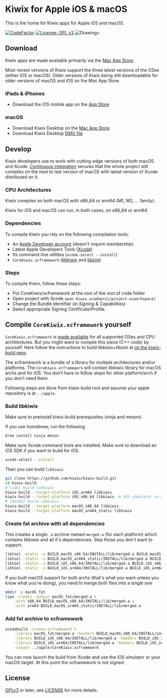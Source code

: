 # Kiwix for Apple iOS & macOS

This is the home for Kiwix apps for Apple iOS and macOS.

[![CodeFactor](https://www.codefactor.io/repository/github/kiwix/apple/badge)](https://www.codefactor.io/repository/github/kiwix/apple)
[![License: GPL v3](https://img.shields.io/badge/License-GPLv3-blue.svg)](https://www.gnu.org/licenses/gpl-3.0)
<img src="https://img.shields.io/badge/Swift-5.2-orange.svg" alt="Drawing="/>

## Download

Kiwix apps are made available primarily via the [Mac App
Store](https://macos.kiwix.org).

Most recent versions of Kiwix support the three latest versions of the
OSes (either iOS or macOS). Older versions of Kiwix being still
downloadable for older versions of macOS and iOS on the Mac App Store.

### iPads & iPhones ###
- Download the iOS mobile app on the [App Store](https://ios.kiwix.org)

### macOS ###
- Download Kiwix Desktop on the [Mac App Store](https://macos.kiwix.org)
- Download Kiwix Desktop [DMG file](https://download.kiwix.org/release/kiwix-desktop-macos/kiwix-desktop-macos.dmg)

## Develop

Kiwix developers use to work with cutting-edge versions of both macOS
and Xcode. [Continuous
integration](https://en.wikipedia.org/wiki/Continuous_integration)
secures that the whole project still compiles on the next to last
version of macOS with latest version of Xcode distributed on it.

### CPU Architectures

Kiwix compiles on both macOS with x86_64 or arm64 (M1, M2, ... family).

Kiwix for iOS and macOS can run, in both cases, on x86_64 or arm64.

### Dependencies

To compile Kiwix you rely on the following compilation tools:
* An [Apple Developer account](https://developer.apple.com) (doesn't require membership)
* Latest Apple Developers Tools ([Xcode](https://developer.apple.com/xcode/))
* Its command-line utilities (`xcode-select --install`)
* `CoreKiwix.xcframework` ([libkiwix](https://github.com/kiwix/libkiwix) and [libzim](https://github.com/openzim/libzim))

### Steps

To compile Kiwix, follow these steps:
* Put CoreKiwix/xcframework at the root of the root of code folder
* Open project with Xcode `open Kiwix.xcodeproj/project.xcworkspace/`
* Change the Bundle Identifier (in *Signing & Capabilities*)
* Select appropriate Signing Certificate/Profile.

## Compile `CoreKiwix.xcframework` yourself

`CoreKiwix.xcframework` is [made
available](https://dev.kiwix.org/apple/CoreKiwix.xcframework.zip) for
all supported OSes and CPU architectures. But you might want to
compile this piece (C++ code) by yourself. Here follow the
instructions to build libkiwix+libzim at [on the kiwix-build
repo](https://github.com/kiwix/kiwix-build).

The xcframework is a bundle of a library for multiple architectures
and/or platforms. The `CoreKiwix.xcframework` will contain libkiwix
library for macOS archs and for iOS. You don't have to follow steps
for other platform/arch if you don't need them.

Following steps are done from kiwix-build root and assume your apple
repository is at `../apple`.

### Build libkiwix

Make sure to preinstall kiwix-build prerequisites (ninja and meson).

If you use homebrew, run the following

```sh
brew install ninja meson
```

Make sure Xcode command tools are installed. Make sure to download an
iOS SDK if you want to build for iOS.

```sh
xcode-select --install
```

Then you can build `libkiwix` 

```sh
git clone https://github.com/kiwix/kiwix-build.git
cd kiwix-build
# [iOS] build libkiwix
kiwix-build --target-platform iOS_arm64 libkiwix
kiwix-build --target-platform iOS_x86_64 libkiwix  # iOS simulator in Xcode
# [macOS] build libkiwix
kiwix-build --target-platform macOS_x86_64 libkiwix
kiwix-build --target-platform macOS_arm64_static libkiwix
```

### Create fat archive with all dependencies

This creates a single `.a` archive named `merged.a` (for each
platform) which contains libkiwix and all it's dependencies.  Skip
those you don't want to support.

```sh
libtool -static -o BUILD_macOS_x86_64/INSTALL/lib/merged.a BUILD_macOS_x86_64/INSTALL/lib/*.a
libtool -static -o BUILD_macOS_arm64_static/INSTALL/lib/merged.a BUILD_macOS_arm64_static/INSTALL/lib/*.a
libtool -static -o BUILD_iOS_x86_64/INSTALL/lib/merged.a BUILD_iOS_x86_64/INSTALL/lib/*.a
libtool -static -o BUILD_iOS_arm64/INSTALL/lib/merged.a BUILD_iOS_arm64/INSTALL/lib/*.a
```

If you built macOS support for both archs (that's what you want unless
you know what you're doing), you need to merge both files into a
single one

```sh
mkdir -p macOS_fat
lipo -create -output macOS_fat/merged.a \
	-arch x86_64 BUILD_macOS_x86_64/INSTALL/lib/merged.a \
	-arch arm64 BUILD_macOS_arm64_static/INSTALL/lib/merged.a
```

### Add fat archive to xcframework

```sh
xcodebuild -create-xcframework \
	-library macOS_fat/merged.a -headers BUILD_macOS_x86_64/INSTALL/include \
	-library BUILD_iOS_x86_64/INSTALL/lib/merged.a -headers BUILD_iOS_x86_64/INSTALL/include \
	-library BUILD_iOS_arm64/INSTALL/lib/merged.a -headers BUILD_iOS_arm64/INSTALL/include \
	-output ../apple/CoreKiwix.xcframework
```

You can now launch the build from Xcode and use the iOS simulator or
your macOS target. At this point the xcframework is not signed.

## License

[GPLv3](https://www.gnu.org/licenses/gpl-3.0) or later, see
[LICENSE](LICENSE) for more details.